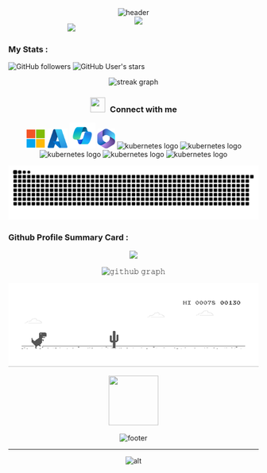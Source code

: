 <!-- HEADER -->
<div align="center" width="100">
  <img src="https://capsule-render.vercel.app/api?color=0:1408d0,50:0860d0,100:08c4d0&height=250&section=header&text=Hi+I'm+Dilshan+Rashmika&fontSize=30&type=waving&fontColor=fefefe&&animation=fadeIn"
  alt="header"/>
</div>
<!--  -->
<picture> <img align="right" src="https://media.tenor.com/a1KmFB5I5hgAAAAM/typing-zero-contact.gif" width = 250px></picture>
<p align="center">
  <a href="https://github.com/DenverCoder1/readme-typing-svg"><img src="https://readme-typing-svg.herokuapp.com?font=Time+New+Roman&color=cyan&size=25&center=true&vCenter=true&width=600&height=100&lines=Cloud+Security+Engineer;Network+Administrator;Microsoft+Azure+Engineer;Computer+Hardware+Software+and+Network"></a>
</p>
<h3 align="left">   My Stats :</h3>

![GitHub followers](https://img.shields.io/github/followers/dilshanrashmika?style=social) ![GitHub User's stars](https://img.shields.io/github/stars/dilshanrashmika?style=social)<img src="https://komarev.com/ghpvc/?username=dilshanrashmika" alt="" />


<div align="center">
  <img src="https://streak-stats.demolab.com?user=dilshanrashmika&locale=en&mode=daily&theme=dark&hide_border=false&border_radius=5&order=3" height="220" alt="streak graph"  />
<h3 align="center" > <img src="https://media.giphy.com/media/iY8CRBdQXODJSCERIr/giphy.gif" width="30" height="30" style="margin-right: 10px;">Connect with me  </h3>
</div>
<div align="center">
  <img src="https://github.com/loryanstrant/MicrosoftCloudLogos/blob/main/Microsoft%20logo.png?raw=true)" height="40" alt="kubernetes logo"  />
  <img src="https://github.com/loryanstrant/MicrosoftCloudLogos/blob/main/Azure/Azure.png?raw=true)" height="40" alt="kubernetes logo"  />
  <img src="https://github.com/loryanstrant/MicrosoftCloudLogos/blob/main/Copilot%20(not%20M365)/Copilot%20(general)%20-%20250x250.png?raw=true)" height="52" alt="kubernetes logo"  />
  <img src="https://github.com/loryanstrant/MicrosoftCloudLogos/blob/main/Microsoft%20365/Microsoft%20365%20Apps/Microsoft%20365%20Apps%20logo.png?raw=true)" height="40" alt="kubernetes logo"  />
  <img src="https://registry.npmmirror.com/@lobehub/icons-static-png/1.63.0/files/light/google-brand-color.png?raw=true)" height="40" alt="kubernetes logo"  />
  <img src="https://static.vecteezy.com/system/resources/previews/049/401/764/non_2x/google-cloud-icon-transparent-background-free-png.png?raw=true)" height="45" alt="kubernetes logo"  />
  <img src="https://registry.npmmirror.com/@lobehub/icons-static-png/1.63.0/files/dark/openai.png?raw=true)" height="40" alt="kubernetes logo"  />
  <img src="https://registry.npmmirror.com/@lobehub/icons-static-png/latest/files/dark/meta-color.png?raw=true)" height="40" alt="kubernetes logo"  />
  <img src="https://upload.wikimedia.org/wikipedia/commons/thumb/8/81/LinkedIn_icon.svg/2048px-LinkedIn_icon.svg.png?raw=true)" height="40" alt="kubernetes logo"  />
</div>
<p align = "center">
	<img src = "https://github.com/7oSkaaa/7oSkaaa/blob/output/github-contribution-grid-snake.svg?" alt = "Snake Game"/>
</p>
<h3 align="left">  Github Profile Summary Card :</h3>
 
 <div align=center>
  
![](https://github-profile-summary-cards.vercel.app/api/cards/profile-details?username=dilshanrashmika&theme=github_dark)
  



![𝚐𝚒𝚝𝚑𝚞𝚋 𝚐𝚛𝚊𝚙𝚑](https://github-readme-activity-graph.vercel.app/graph?username=dilshanrashmika&theme=react-dark&hide_border=true&area=true)



![Dino](https://raw.githubusercontent.com/sanket9006/sanket9006/master/dino.gif)


<p align = "center">
	<img src="https://media.giphy.com/media/v1.Y2lkPTc5MGI3NjExamNrbDM1bnd4N205czFxY202dmdzd2R1MzNtcnRxZm9hY2YzNWo4eiZlcD12MV9zdGlja2Vyc19zZWFyY2gmY3Q9cw/NEmoHeRrWFvdO4sNaY/giphy.gif" width="100" height="100" frameBorder="0" class="giphy-embed" allowFullScreen></img></p>
<div align="center" width="100">
  <img src="https://capsule-render.vercel.app/api?color=0:1408d0,50:0860d0,100:08c4d0&height=100&section=footer&fontSize=30&type=waving&fontColor=fefefe"
  alt="footer" />
</div>


------

![alt ](https://www.portcitycolombo.lk/wp-content/uploads/2024/04/Port-City-colombo-1920x1000-v2.jpg)
